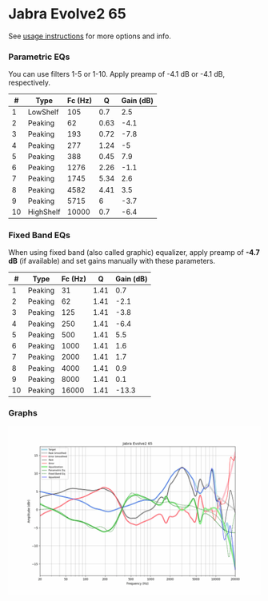 # Jabra Evolve2 65
See [usage instructions](https://github.com/jaakkopasanen/AutoEq#usage) for more options and info.

### Parametric EQs
You can use filters 1-5 or 1-10. Apply preamp of -4.1 dB or -4.1 dB, respectively.

|   # | Type      |   Fc (Hz) |    Q |   Gain (dB) |
|-----|-----------|-----------|------|-------------|
|   1 | LowShelf  |       105 | 0.7  |         2.5 |
|   2 | Peaking   |        62 | 0.63 |        -4.1 |
|   3 | Peaking   |       193 | 0.72 |        -7.8 |
|   4 | Peaking   |       277 | 1.24 |        -5   |
|   5 | Peaking   |       388 | 0.45 |         7.9 |
|   6 | Peaking   |      1276 | 2.26 |        -1.1 |
|   7 | Peaking   |      1745 | 5.34 |         2.6 |
|   8 | Peaking   |      4582 | 4.41 |         3.5 |
|   9 | Peaking   |      5715 | 6    |        -3.7 |
|  10 | HighShelf |     10000 | 0.7  |        -6.4 |

### Fixed Band EQs
When using fixed band (also called graphic) equalizer, apply preamp of **-4.7 dB** (if available) and set gains manually with these parameters.

|   # | Type    |   Fc (Hz) |    Q |   Gain (dB) |
|-----|---------|-----------|------|-------------|
|   1 | Peaking |        31 | 1.41 |         0.7 |
|   2 | Peaking |        62 | 1.41 |        -2.1 |
|   3 | Peaking |       125 | 1.41 |        -3.8 |
|   4 | Peaking |       250 | 1.41 |        -6.4 |
|   5 | Peaking |       500 | 1.41 |         5.5 |
|   6 | Peaking |      1000 | 1.41 |         1.6 |
|   7 | Peaking |      2000 | 1.41 |         1.7 |
|   8 | Peaking |      4000 | 1.41 |         0.9 |
|   9 | Peaking |      8000 | 1.41 |         0.1 |
|  10 | Peaking |     16000 | 1.41 |       -13.3 |

### Graphs
![](./Jabra%20Evolve2%2065.png)
